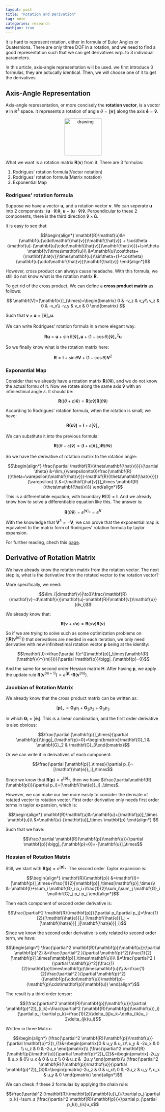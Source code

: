 ```yaml
---
layout: post
title: "Rotation and Derivation"
tag: note
categories: research
mathjax: true
---
```


It is hard to represent rotation, either in formula of Euler Angles or Quaternions. There are only three DOF in a rotation, and we need to find a good representation such that we can get derivatives wrp. to 3 individual parameters.



In this article, axis-angle representation will be used. we first introduce 3 formulas, they are actucally identical. Then, we will choose one of it to get the derivatives.

## Axis-Angle Representation

Axis-angle representation, or more concisely the **rotation vector**, is a vector $\mathbf{v}$ in $\mathbb{R}^3$ space. It represents a rotation of angle $\theta=\|\mathbf{v}\|$ along the axis $\mathbf{\hat{e}}=\mathbf{\hat{v}}$. 

<p align="center">
<img src="https://upload.wikimedia.org/wikipedia/commons/thumb/7/7b/Angle_axis_vector.svg/800px-Angle_axis_vector.svg.png" alt="drawing" width="120"/>
</p>

What we want is a rotation matrix $\mathbf{R}(\mathbf{v})$ from it. There are 3 formulas:

1. Rodrigues' rotation formula(Vector notation)
2. Rodrigues' rotation formula(Matrix notation)
3. Exponential Map

### Rodrigues' rotation formula

Suppose we have a vector $\mathbf{u}$, and a rotation vector $\mathbf{v}$. We can seperate $\mathbf{u}$ into 2 components: $(\mathbf{u}\cdot\mathbf{\hat{v}})\mathbf{\hat{v}}$, $\mathbf{u}-(\mathbf{u}\cdot\mathbf{\hat{v}})\mathbf{\hat{v}}$. Perpendicular to these 2 components, there is the third direction $\mathbf{\hat{v}}\times\mathbf{\hat{u}}$. 

It is easy to see that:

$$\begin{align*}
\mathbf{R}\mathbf{u}&=(\mathbf{u}\cdot\mathbf{\hat{v}})\mathbf{\hat{v}} + \cos\theta (\mathbf{u}-(\mathbf{u}\cdot\mathbf{\hat{v}})\mathbf{\hat{v}})+\sin\theta \mathbf{v}\times\mathbf{u}\\
&=\mathbf{u}\cos\theta+(\mathbf{\hat{v}}\times\mathbf{u})\sin\theta+(1-\cos\theta)(\mathbf{u}\cdot\mathbf{\hat{v}})\mathbf{\hat{v}}
\end{align*}$$

However, cross product can always cause headache. With this formula, we still do not know what is the rotation matrix $\mathbf{R}$. 

To get rid of the cross product, We can define a **cross product matrix** as follows:

$$
\mathbf{V}=[\mathbf{v}]_{\times}=\begin{bmatrix}
0 & -v_z & v_y\\
v_z & 0 & -v_x\\
-v_y & v_x & 0
\end{bmatrix}
$$

Such that $\mathbf{v}\times\mathbf{u}=[\mathbf{\hat{v}}
]_\times\mathbf{u}$.

We can write Rodrigues' rotation formula in a more elegant way:

$$\mathbf{R}\mathbf{u}=\mathbf{u}+\sin\theta[\mathbf{\hat{v}}]_\times\mathbf{u}+(1-\cos\theta)[\mathbf{\hat{v}}]_\times^2 \mathbf{u}$$

So we finally know what is the rotation matrix here:

$$\mathbf{R}=\mathbf{I}+\sin\theta\mathbf{V}+(1-\cos\theta)\mathbf{V}^2$$

### Exponantial Map

Consider that we already have a rotation matrix $\mathbf{R}(\theta\mathbf{\hat{v}})$, and we do not know the actual formu of it. Now we rotate along the same axis $\mathbf{\hat{v}}$ with an infiniestimal angle $\varepsilon$. It should be:

$$\mathbf{R}((\theta+\varepsilon)\mathbf{\hat{v}})=\mathbf{R}(\varepsilon\mathbf{\hat{v}})\mathbf{R}(\theta\mathbf{\hat{v}})$$

According to Rodrigues' rotation formula, when the rotation is small, we have:

$$\mathbf{R(\varepsilon\mathbf{\hat{v}})}=\mathbf{I}+\varepsilon[\mathbf{\hat{v}}]_\times$$

We can substitute it into the previous formula:

$$\mathbf{R}((\theta+\varepsilon)\mathbf{\hat{v}})=(\mathbf{I}+\varepsilon[\mathbf{\hat{v}}]_\times)\mathbf{R}(\theta\mathbf{\hat{v}})$$

So we have the derivative of rotation matrix to the rotation angle:

$$\begin{align*}
\frac{\partial \mathbf{R}(\theta\mathbf{\hat{v}})}{\partial \theta}
&=\lim_{\varepsilon\to0}\frac{\mathbf{R}((\theta+\varepsilon)\mathbf{\hat{v}})-\mathbf{R}(\theta\mathbf{\hat{v}})}{\varepsilon}
\\
&=[\mathbf{\hat{v}}]_\times \mathbf{R}(\theta\mathbf{\hat{v}})
\end{align*}$$

This is a differentiable equation, with boundary $\mathbf{R}(0)=\mathbf{I}$. And we already know how to solve a differentiable equation like this. The answer is:

$$\mathbf{R}(\theta\mathbf{\hat{v}})=e^{[\mathbf{v}]_\times}=e^{\mathbf{V}}$$

With the knowledge that $\mathbf{V}^3=-\mathbf{V}$, we can prove that the exponential map is equivalent to the matrix form of Rodrigues' rotation formula by taylor expansion.

For further reading, chech this [page](https://en.wikipedia.org/wiki/Axis%E2%80%93angle_representation).

## Derivative of Rotation Matrix

We have already know the rotation matrix from the rotation vector. The next step is, what is the derivative from the rotated vector to the rotation vector?

More specifically, we need:

$$\lim_{|d\mathbf{v}|\to0}\frac{\mathbf{R}(\mathbf{v}+d\mathbf{v})\mathbf{u}-\mathbf{R}(\mathbf{v})\mathbf{u}}{dv_i}$$

We already know that:

$$\mathbf{R}(\mathbf{v}+d\mathbf{v})=\mathbf{R}(d\mathbf{v})\mathbf{R}(\mathbf{v})$$

So if we are trying to solve such as some optimization problems on $f(\mathbf{R}(\mathbf{v}^{(m)}))$ that derivatives are needed in each iteration, we only need derivative with new infinitestimal rotation vector $\mathbf{p}$ being at the identity:

$$\mathbf{J}:=\frac{\partial f(e^{[\mathbf{p}]_\times}\mathbf{R}(\mathbf{v}^{(m)}))}{\partial \mathbf{p}}\bigg|_{\mathbf{p}=0}$$

And the same for second order Hessian matrix $\mathbf{H}$. After having $\mathbf{p}$, we apply the update rule  $\mathbf{R}(\mathbf{v}^{(m+1)})=e^{[\mathbf{p}]_\times}\mathbf{R}(\mathbf{v}^{(m)})$. 

### Jacobian of Rotation Matrix



We already know that the cross product matrix can be written as:

$$[\mathbf{p}]_\times=\mathbf{G}_1 p_1+\mathbf{G}_2 p_2 + \mathbf{G}_3 p_3$$

In which $\mathbf{G}_i=[\mathbf{\hat{e}}_i]$. This is a linear combination, and the first order derivative is also obvious:

$$\frac{\partial [\mathbf{p}]_\times}{\partial \mathbf{p}}\bigg|_{\mathbf{p}=0}=\begin{bmatrix}\mathbf{G}_1 & \mathbf{G}_2 & \mathbf{G}_3\end{bmatrix}$$

Or we can write it in derivatives of each component:

$$\frac{\partial [\mathbf{p}]_\times}{\partial p_i}=[\mathbf{\hat{e}}_i]_\times$$

Since we know that $\mathbf{R}(\mathbf{p})=e^{[\mathbf{p}]_\times}$, then we have $\frac{\partial\mathbf{R}(\mathbf{p})}{\partial p_i}=[\mathbf{\hat{e}}_i] _\times$.

However, we can make our live more easily to consider the derivate of rotated vector to rotation vector. First order derivative only needs first order terms in taylor expansion, which is:

$$\begin{align*}
\mathbf{R}\mathbf{u}&=\mathbf{u}+[\mathbf{p}]_\times \mathbf{u}\\
&=\mathbf{u}-[\mathbf{u}]_\times \mathbf{p}
\end{align*}
$$

Such that we have:

$$\frac{\partial \mathbf{R}(\mathbf{p})\mathbf{u}}{\partial \mathbf{p}}\bigg|_{\mathbf{p}=0}=-[\mathbf{u}]_\times$$

### Hessian of Rotation Matrix

Still, we start with $\mathbf{R}(\mathbf{p})=e^{[\mathbf{p}]_\times}$. The second order Taylor expansion is:

$$\begin{align*}
\mathbf{R}(\mathbf{p})
&=\mathbf{I}+[\mathbf{p}]_\times+\frac{1}{2}[\mathbf{p}]_\times[\mathbf{p}]_\times\\
&=\mathbf{I}+\sum_i \mathbf{G}_i p_i+\frac{1}{2}\sum_i\sum_j \mathbf{G}_i \mathbf{G}_j p_i p_j
\end{align*}$$

Then each component of second order derivative is:

$$\frac{\partial^2 \mathbf{R}(\mathbf{p})}{\partial p_i\partial p_j}=\frac{1}{2}([\mathbf{\hat{e}}]_i [\mathbf{\hat{e}}]_j + [\mathbf{\hat{e}}]_j[\mathbf{\hat{e}}]_i)$$

Since we know the second order derivative is only related to second order term, we have:

$$\begin{align*}
\frac{\partial^2 \mathbf{R}(\mathbf{p})\mathbf{u}}{\partial \mathbf{p}^2}
&=\frac{\partial^2 }{\partial \mathbf{p}^2}(\frac{1}{2}[\mathbf{p}]_\times[\mathbf{p}]_\times\mathbf{u})\\
&=\frac{\partial^2 }{\partial \mathbf{p}^2}(\frac{1}{2}\mathbf{p}\times\mathbf{p}\times\mathbf{u})\\
&=\frac{1}{2}\frac{\partial^2 }{\partial \mathbf{p}^2}((\mathbf{p}\cdot\mathbf{u})\mathbf{p}-(\mathbf{p}\cdot\mathbf{p})\mathbf{u})
\end{align*}$$

The result is a third order tensor:

$$(\frac{\partial^2 \mathbf{R}(\mathbf{p})\mathbf{u}}{\partial \mathbf{p}^2})_{i,jk}=\frac{\partial^2 (\mathbf{R}(\mathbf{p})\mathbf{u})_i}{\partial p_j \partial p_k}=\frac{1}{2}(\delta_{ij}u_k+\delta_{ik}u_j-2\delta_{jk}u_i)$$

Written in three Matrix:

$$\begin{align*}
(\frac{\partial^2 \mathbf{R}(\mathbf{p})\mathbf{u}}{\partial \mathbf{p}^2})_{1}&=\begin{pmatrix}0 & u_y & u_z\\ u_y & -2u_x & 0 \\ u_z & 0 & -2u_x \end{pmatrix}\\
(\frac{\partial^2 \mathbf{R}(\mathbf{p})\mathbf{u}}{\partial \mathbf{p}^2})_{2}&=\begin{pmatrix}-2u_y & u_x & 0\\ u_x & 0 & u_z \\ 0 & u_z & -2u_y \end{pmatrix}\\
(\frac{\partial^2 \mathbf{R}(\mathbf{p})\mathbf{u}}{\partial \mathbf{p}^2})_{3}&=\begin{pmatrix}-2u_z & 0 & u_x\\ 0 & -2u_z & u_y \\ u_x & u_y & 0 \end{pmatrix}
\end{align*}$$


We can check if these 2 formulas by applying the chain rule:

$$\frac{\partial^2 (\mathbf{R}(\mathbf{p})\mathbf{u})_i}{\partial p_j \partial p_k}=\sum_s (\frac{\partial^2 \mathbf{R}(\mathbf{p})}{\partial p_j\partial p_k})_{is}u_s$$